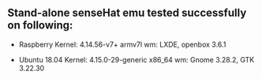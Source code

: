 ## Stand-alone senseHat emu tested successfully on following:
- Raspberry 
	Kernel: 4.14.56-v7+ armv7l
	wm: LXDE, openbox 3.6.1
	
- Ubuntu 18.04
	Kernel: 4.15.0-29-generic x86_64
	wm: Gnome 3.28.2, GTK 3.22.30
